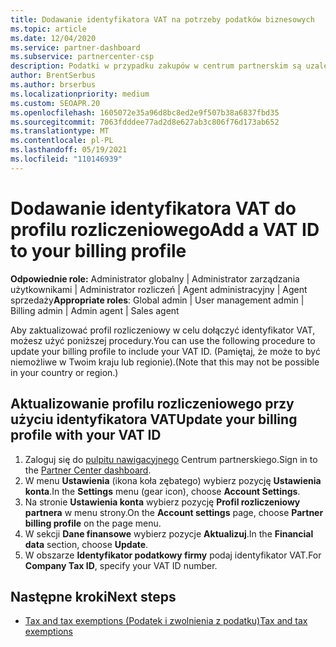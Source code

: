 ```yaml
---
title: Dodawanie identyfikatora VAT na potrzeby podatków biznesowych
ms.topic: article
ms.date: 12/04/2020
ms.service: partner-dashboard
ms.subservice: partnercenter-csp
description: Podatki w przypadku zakupów w centrum partnerskim są uzależnione od Twojego adresu służbowego. Firmy w niektórych krajach mogą podać numer VAT lub lokalny odpowiednik.
author: BrentSerbus
ms.author: brserbus
ms.localizationpriority: medium
ms.custom: SEOAPR.20
ms.openlocfilehash: 1605072e35a96d8bc8ed2e9f507b38a6837fbd35
ms.sourcegitcommit: 7063fdddee77ad2d8e627ab3c806f76d173ab652
ms.translationtype: MT
ms.contentlocale: pl-PL
ms.lasthandoff: 05/19/2021
ms.locfileid: "110146939"
---
```

# <a name="add-a-vat-id-to-your-billing-profile"></a><span data-ttu-id="04400-104">Dodawanie identyfikatora VAT do profilu rozliczeniowego</span><span class="sxs-lookup"><span data-stu-id="04400-104">Add a VAT ID to your billing profile</span></span>

<span data-ttu-id="04400-105">**Odpowiednie role:** Administrator globalny | Administrator zarządzania użytkownikami | Administrator rozliczeń | Agent administracyjny | Agent sprzedaży</span><span class="sxs-lookup"><span data-stu-id="04400-105">**Appropriate roles**: Global admin | User management admin | Billing admin | Admin agent | Sales agent</span></span>

<span data-ttu-id="04400-106">Aby zaktualizować profil rozliczeniowy w celu dołączyć identyfikator VAT, możesz użyć poniższej procedury.</span><span class="sxs-lookup"><span data-stu-id="04400-106">You can use the following procedure to update your billing profile to include your VAT ID.</span></span> <span data-ttu-id="04400-107">(Pamiętaj, że może to być niemożliwe w Twoim kraju lub regionie).</span><span class="sxs-lookup"><span data-stu-id="04400-107">(Note that this may not be possible in your country or region.)</span></span>

## <a name="update-your-billing-profile-with-your-vat-id"></a><span data-ttu-id="04400-108">Aktualizowanie profilu rozliczeniowego przy użyciu identyfikatora VAT</span><span class="sxs-lookup"><span data-stu-id="04400-108">Update your billing profile with your VAT ID</span></span>

1. <span data-ttu-id="04400-109">Zaloguj się do [pulpitu nawigacyjnego](https://partner.microsoft.com/dashboard/) Centrum partnerskiego.</span><span class="sxs-lookup"><span data-stu-id="04400-109">Sign in to the [Partner Center dashboard](https://partner.microsoft.com/dashboard/).</span></span>
2. <span data-ttu-id="04400-110">W menu **Ustawienia** (ikona koła zębatego) wybierz pozycję **Ustawienia konta**.</span><span class="sxs-lookup"><span data-stu-id="04400-110">In the **Settings** menu (gear icon), choose **Account Settings**.</span></span>
3. <span data-ttu-id="04400-111">Na stronie **Ustawienia konta** wybierz pozycję **Profil rozliczeniowy partnera** w menu strony.</span><span class="sxs-lookup"><span data-stu-id="04400-111">On the **Account settings** page, choose **Partner billing profile** on the page menu.</span></span>
4. <span data-ttu-id="04400-112">W sekcji **Dane finansowe** wybierz pozycje **Aktualizuj**.</span><span class="sxs-lookup"><span data-stu-id="04400-112">In the **Financial data** section, choose **Update**.</span></span>
5. <span data-ttu-id="04400-113">W obszarze **Identyfikator podatkowy firmy** podaj identyfikator VAT.</span><span class="sxs-lookup"><span data-stu-id="04400-113">For **Company Tax ID**, specify your VAT ID number.</span></span>

## <a name="next-steps"></a><span data-ttu-id="04400-114">Następne kroki</span><span class="sxs-lookup"><span data-stu-id="04400-114">Next steps</span></span>

- [<span data-ttu-id="04400-115">Tax and tax exemptions (Podatek i zwolnienia z podatku)</span><span class="sxs-lookup"><span data-stu-id="04400-115">Tax and tax exemptions</span></span>](tax-and-tax-exemptions.md)

